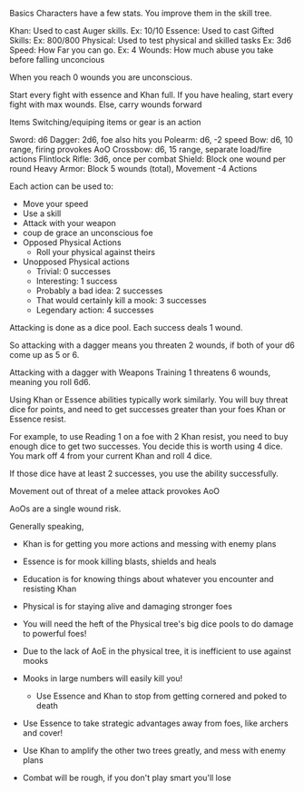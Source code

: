 ﻿Basics
Characters have a few stats. You improve them in the skill tree.


Khan: Used to cast Auger skills. Ex: 10/10
Essence: Used to cast Gifted Skills: Ex: 800/800
Physical: Used to test physical and skilled tasks Ex: 3d6
Speed: How Far you can go. Ex: 4
Wounds: How much abuse you take before falling unconcious


When you reach 0 wounds you are unconscious.


Start every fight with essence and Khan full.
If you have healing, start every fight with max wounds. Else, carry wounds forward


Items
Switching/equiping items or gear is an action


Sword: d6 
Dagger: 2d6, foe also hits you
Polearm: d6, -2 speed
Bow: d6, 10 range, firing provokes AoO
Crossbow: d6, 15 range, separate load/fire actions
Flintlock Rifle: 3d6, once per combat
Shield: Block one wound per round
Heavy Armor: Block 5 wounds (total),  Movement -4
Actions


Each action can be used to:
* Move your speed
* Use a skill
* Attack with your weapon
* coup de grace an unconscious foe
* Opposed Physical Actions
   * Roll your physical against theirs
* Unopposed Physical actions
   * Trivial: 0 successes
   * Interesting: 1 success
   * Probably a bad idea: 2 successes
   * That would certainly kill a mook: 3 successes
   * Legendary action: 4 successes


Attacking is done as a dice pool. Each success deals 1 wound.


So attacking with a dagger means you threaten 2 wounds, if both of your d6 come up as 5 or 6.


Attacking with a dagger with Weapons Training 1 threatens 6 wounds, meaning you roll 6d6.


Using Khan or Essence abilities typically work similarly. You will buy threat dice for points, and need to get successes greater than your foes Khan or Essence resist.


For example, to use Reading 1 on a foe with 2 Khan resist, you need to buy enough dice to get two successes. You decide this is worth using 4 dice. You mark off 4 from your current Khan and roll 4 dice.


If those dice have at least 2 successes, you use the ability successfully.


Movement out of threat of a melee attack provokes AoO


AoOs are a single wound risk.




Generally speaking, 


* Khan is for getting you more actions and messing with enemy plans
* Essence is for mook killing blasts, shields and heals
* Education is for knowing things about whatever you encounter and resisting Khan
* Physical is for staying alive and damaging stronger foes


* You will need the heft of the Physical tree's big dice pools to do damage to powerful foes!
* Due to the lack of AoE in the physical tree, it is inefficient to use against mooks
* Mooks in large numbers will easily kill you! 
   * Use Essence and Khan to stop from getting cornered and poked to death
* Use Essence to take strategic advantages away from foes, like archers and cover!
* Use Khan to amplify the other two trees greatly, and mess with enemy plans
* Combat will be rough, if you don't play smart you'll lose